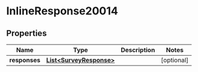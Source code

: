 
# InlineResponse20014

## Properties
Name | Type | Description | Notes
------------ | ------------- | ------------- | -------------
**responses** | [**List&lt;SurveyResponse&gt;**](SurveyResponse.md) |  |  [optional]



